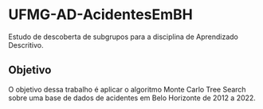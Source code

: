 # UFMG-AD-AcidentesEmBH
Estudo de descoberta de subgrupos para a disciplina de Aprendizado Descritivo.

## Objetivo
O objetivo dessa trabalho é aplicar o algoritmo Monte Carlo Tree Search sobre uma base de dados de acidentes em Belo Horizonte de 2012 a 2022.

